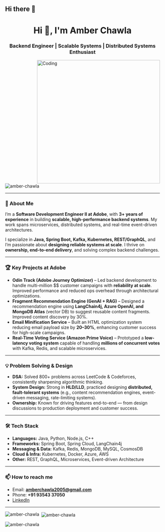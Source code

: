 ## Hi there 👋

<!--
**amber-chawla/amber-chawla** is a ✨ _special_ ✨ repository because its `README.md` (this file) appears on your GitHub profile.

Here are some ideas to get you started:

- 🔭 I’m currently working on ...
- 🌱 I’m currently learning ...
- 👯 I’m looking to collaborate on ...
- 🤔 I’m looking for help with ...
- 💬 Ask me about ...
- 📫 How to reach me: ...
- 😄 Pronouns: ...
- ⚡ Fun fact: ...
-->

<h1 align="center">Hi 👋, I'm Amber Chawla</h1>
<h3 align="center">Backend Engineer | Scalable Systems | Distributed Systems Enthusiast</h3>
<img align="right" alt="Coding" width="400" src="https://www.lambdatest.com/resources/images/news24.gif" />

<p align="left"> <img src="https://komarev.com/ghpvc/?username=amber-chawla&label=Profile%20views&color=0e75b6&style=flat" alt="amber-chawla" /> </p>

---

### 🚀 About Me  
I’m a **Software Development Engineer II at Adobe**, with **3+ years of experience** in building **scalable, high-performance backend systems**. My work spans microservices, distributed systems, and real-time event-driven architectures.  

I specialize in **Java, Spring Boot, Kafka, Kubernetes, REST/GraphQL**, and I’m passionate about **designing reliable systems at scale**. I thrive on **ownership, end-to-end delivery**, and solving complex backend challenges.  

---

### 🏆 Key Projects at Adobe  
- **Odin Track (Adobe Journey Optimizer)** – Led backend development to handle multi-million $$ customer campaigns with **reliability at scale**. Improved performance and reduced ops overhead through architectural optimizations.  
- **Fragment Recommendation Engine (GenAI + RAG)** – Designed a recommendation engine using **LangChain4j, Azure OpenAI, and MongoDB Atlas** (vector DB) to suggest reusable content fragments. Improved content discovery by 30%.  
- **Email Minification Service** – Built an HTML optimization system reducing email payload size by **20–30%**, enhancing customer success for high-scale campaigns.  
- **Real-Time Voting Service (Amazon Prime Voice)** – Prototyped a **low-latency voting system** capable of handling **millions of concurrent votes** with Kafka, Redis, and scalable microservices.  

---

### 💡 Problem Solving & Design  
- **DSA:** Solved 800+ problems across LeetCode & Codeforces, consistently sharpening algorithmic thinking.  
- **System Design:** Strong in **HLD/LLD**, practiced designing **distributed, fault-tolerant systems** (e.g., content recommendation engines, event-driven messaging, rate-limiting systems).  
- **Ownership:** Known for driving features end-to-end — from design discussions to production deployment and customer success.  

---

### 🛠️ Tech Stack  
- **Languages:** Java, Python, Node.js, C++  
- **Frameworks:** Spring Boot, Spring Cloud, LangChain4j  
- **Messaging & Data:** Kafka, Redis, MongoDB, MySQL, CosmosDB  
- **Cloud & Infra:** Kubernetes, Docker, Azure, AWS  
- **Other:** REST, GraphQL, Microservices, Event-driven Architecture  

---

### 📫 How to reach me  
- Email: **amberchawla2005@gmail.com**  
- Phone: **+91 93543 37050**  
- [LinkedIn](https://www.linkedin.com/in/amberchawla2005)  

---

<p><img align="left" src="https://github-readme-stats.vercel.app/api/top-langs?username=amber-chawla&show_icons=true&locale=en&layout=compact" alt="amber-chawla" /></p>  

<p>&nbsp;<img align="center" src="https://github-readme-stats.vercel.app/api?username=amber-chawla&show_icons=true&theme=dark&locale=en" alt="amber-chawla" /></p>  

<p><img align="center" src="https://github-readme-streak-stats.herokuapp.com/?user=amber-chawla&" alt="amber-chawla" /></p>  
